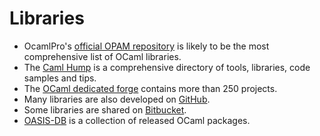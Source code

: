 # Libraries
* OcamlPro's [official OPAM repository](http://opam.ocamlpro.com/pkg/)
 is likely to be the most comprehensive list of OCaml libraries.
* The [Caml Hump](http://caml.inria.fr//cgi-bin/hump.en.cgi) is a
 comprehensive directory of tools, libraries, code samples and tips.
* The [OCaml dedicated forge](http://forge.ocamlcore.org/) contains
 more than 250 projects.
* Many libraries are also developed on
 [GitHub](https://github.com/languages/OCaml).
* Some libraries are shared on
 [Bitbucket](https://bitbucket.org/repo/all/relevance?name=ocaml&language=ocaml).
* [OASIS-DB](http://oasis.ocamlcore.org/dev/home) is a collection of
 released OCaml packages.

